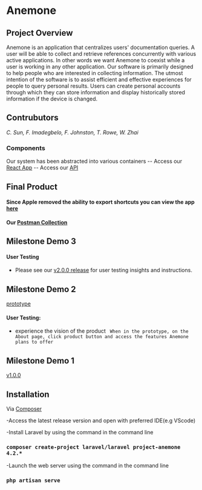 # Anemone

## Project Overview
Anemone is an application that centralizes users' documentation queries. 
A user will be able to collect and retrieve references concurrently with various active applications. 
In other words we want Anemone to coexist while a user is working in any other application.
Our software is primarily designed to help people who are interested in collecting information. 
The utmost intention of the software is to assist efficient and effective experiences for people to query personal results. 
Users can create personal accounts through which they can store information and display historically stored information if the device is changed. 

## Contrubutors
*C. Sun, F. Imadegbelo, F. Johnston, T. Rowe, W. Zhai*

### Components
Our system has been abstracted into various containers
-- Access our [React App](https://anemone.avalonbloom.com/)
-- Access our [API](https://anemone.avalonbloom.com/api/)


## Final Product
#### Since Apple removed the ability to export shortcuts you can view the app [here](https://www.icloud.com/shortcuts/4aa87c403914408ea2f3024ac5fcc8f5)
#### Our [Postman Collection](https://martian-zodiac-301533.postman.co/workspace/My-Workspace~1adb738b-600f-414e-8516-e9765dcd2b2a/collection/20472399-d296c712-4666-42c8-99ca-ae16bc4ddd95)

## Milestone Demo 3
#### User Testing
- Please see our [v2.0.0 release](https://github.com/Capstone-Projects-2022-Spring/project-anemone/releases/tag/v2.0.0) for user testing insights and instructions.

## Milestone Demo 2
[prototype](https://xd.adobe.com/view/ce580b08-3173-41e4-8fd4-240adb0a0cfc-9b0b/?fullscreen&hints=off)
#### User Testing:
- experience the vision of the product ``` When in the prototype, on the About page, click product button and access the features Anemone plans to offer```

## Milestone Demo 1 
[v1.0.0](https://github.com/Capstone-Projects-2022-Spring/project-anemone/releases)


## Installation
Via [Composer](https://getcomposer.org/doc/00-intro.md)

-Access the latest release version and open with preferred IDE(e.g VScode)

-Install Laravel by using the command in the command line
### `composer create-project laravel/laravel project-anemone 4.2.*`

-Launch the web server using the command in the command line
### `php artisan serve`
